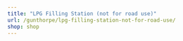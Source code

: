 ```yaml
---
title: "LPG Filling Station (not for road use)"
url: /gunthorpe/lpg-filling-station-not-for-road-use/
shop: shop
---
```

